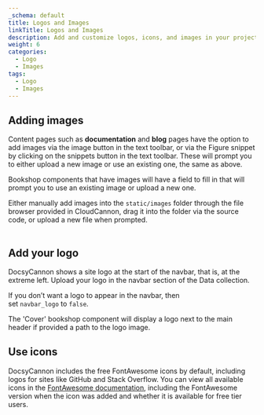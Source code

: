 ```yaml
---
_schema: default
title: Logos and Images
linkTitle: Logos and Images
description: Add and customize logos, icons, and images in your project.
weight: 6
categories:
  - Logo
  - Images
tags:
  - Logo
  - Images
---
```

## Adding images

Content pages such as **documentation** and **blog** pages have the option to add images via the image button in the text toolbar, or via the Figure snippet by clicking on the snippets button in the text toolbar. These will prompt you to either upload a new image or use an existing one, the same as above.

Bookshop components that have images will have a field to fill in that will prompt you to use an existing image or upload a new one.&nbsp;

Either manually add images into the `static/images` folder through the file browser provided in CloudCannon, drag it into the folder via the source code, or upload a new file when prompted.<br><br>

## Add your logo

DocsyCannon shows a site logo at the start of the navbar, that is, at the extreme left. Upload your logo in the navbar section of the Data collection.

If you don’t want a logo to appear in the navbar, then set&nbsp;`navbar_logo`&nbsp;to&nbsp;`false`.

The 'Cover' bookshop component will display a logo next to the main header if provided a path to the logo image.

## Use icons

DocsyCannon includes the free FontAwesome icons by default, including logos for sites like GitHub and Stack Overflow. You can view all available icons in the&nbsp;[FontAwesome documentation](https://fontawesome.com/icons/), including the FontAwesome version when the icon was added and whether it is available for free tier users.